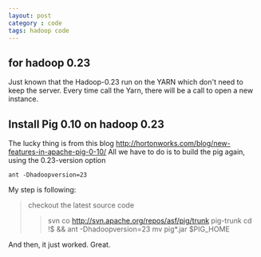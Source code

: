 ```yaml
---
layout: post
category : code
tags: hadoop code
---
```


## for hadoop 0.23
Just known that the Hadoop-0.23 run on the YARN which don't need to keep the server.
Every time call the Yarn, there will be a call to open a new instance.

## Install Pig 0.10 on hadoop 0.23

The lucky thing is from this blog <http://hortonworks.com/blog/new-features-in-apache-pig-0-10/>
All we have to do is to build the pig again, using the 0.23-version option

    ant -Dhadoopversion=23

My step is following:
    
> checkout the latest source code 
>> svn co http://svn.apache.org/repos/asf/pig/trunk pig-trunk
> cd !$ && ant -Dhadoopversion=23
> mv pig*.jar $PIG_HOME

And then, it just worked. Great.


